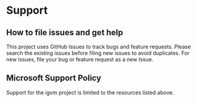 # Support

## How to file issues and get help

This project uses GitHub Issues to track bugs and feature requests. Please
search the existing issues before filing new issues to avoid duplicates.  For
new issues, file your bug or feature request as a new Issue.

## Microsoft Support Policy

Support for the igvm project is limited to the resources listed above.
